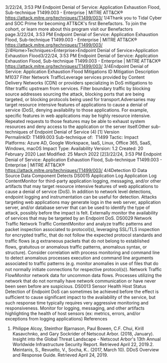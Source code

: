 3/22/24, 3:53 PM Endpoint Denial of Service: Application Exhaustion Flood, Sub-technique T1499.003 - Enterprise | MITRE ATT&CK®
https://attack.mitre.org/techniques/T1499/003/ 1/4Thank you to Tidal Cyber and SOC Prime for becoming ATT&CK's ﬁrst Benefactors. To join the cohort, or learn more about this program visit our
Benefactors page.3/22/24, 3:53 PM Endpoint Denial of Service: Application Exhaustion Flood, Sub-technique T1499.003 - Enterprise | MITRE ATT&CK®
https://attack.mitre.org/techniques/T1499/003/ 2/4Home>Techniques>Enterprise>Endpoint Denial of Service>Application Exhaustion Flood3/22/24, 3:53 PM Endpoint Denial of Service: Application Exhaustion Flood, Sub-technique T1499.003 - Enterprise | MITRE ATT&CK®
https://attack.mitre.org/techniques/T1499/003/ 3/4Endpoint Denial of Service: Application Exhaustion Flood
Mitigations
ID Mitigation Description
M1037 Filter
Network
TraﬃcLeverage services provided by Content Delivery Networks (CDN) or providers specializing in DoS mitigations
to ﬁlter traﬃc upstream from services. Filter boundary traﬃc by blocking source addresses sourcing the
attack, blocking ports that are being targeted, or blocking protocols being used for transport.Adversaries may target resource intensive features of applications to cause a denial of service (DoS), denying availability to those
applications. For example, speciﬁc features in web applications may be highly resource intensive. Repeated requests to those features may
be able to exhaust system resources and deny access to the application or the server itself.Other sub-techniques of Endpoint Denial of Service (4)
[1]
Version PermalinkID: T1499.003
Sub-technique of:  T1499
 
Tactic: Impact
 
Platforms: Azure AD, Google Workspace, IaaS, Linux, Oﬃce 365, SaaS, Windows, macOS
 
Impact Type: Availability
Version: 1.2
Created: 20 February 2020
Last Modiﬁed: 25 March 2022
[2]3/22/24, 3:53 PM Endpoint Denial of Service: Application Exhaustion Flood, Sub-technique T1499.003 - Enterprise | MITRE ATT&CK®
https://attack.mitre.org/techniques/T1499/003/ 4/4Detection
ID Data Source Data Component Detects
DS0015 Application Log Application
Log ContentMonitor for third-party application logging, messaging, and/or other artifacts that may
target resource intensive features of web applications to cause a denial of service (DoS).
In addition to network level detections, endpoint logging and instrumentation can be
useful for detection. Attacks targeting web applications may generate logs in the web
server, application server, and/or database server that can be used to identify the type of
attack, possibly before the impact is felt. Externally monitor the availability of services
that may be targeted by an Endpoint DoS.
DS0029 Network Traﬃc Network Traﬃc
ContentMonitor and analyze traﬃc patterns and packet inspection associated to protocol(s),
leveraging SSL/TLS inspection for encrypted traﬃc, that do not follow the expected
protocol standards and traﬃc ﬂows (e.g extraneous packets that do not belong to
established ﬂows, gratuitous or anomalous traﬃc patterns, anomalous syntax, or
structure). Consider correlation with process monitoring and command line to detect
anomalous processes execution and command line arguments associated to traﬃc
patterns (e.g. monitor anomalies in use of ﬁles that do not normally initiate connections
for respective protocol(s)).
Network Traﬃc
FlowMonitor network data for uncommon data ﬂows. Processes utilizing the network that do
not normally have network communication or have never been seen before are
suspicious.
DS0013 Sensor Health Host Status Detection of Endpoint DoS can sometimes be achieved before the effect is suﬃcient to
cause signiﬁcant impact to the availability of the service, but such response time
typically requires very aggressive monitoring and responsiveness. Monitor for logging,
messaging, and other artifacts highlighting the health of host sensors (ex: metrics,
errors, and/or exceptions from logging applications)
References
1. Philippe Alcoy, Steinthor Bjarnason, Paul Bowen, C.F. Chui,
Kirill Kasavchnko, and Gary Sockrider of Netscout Arbor.
(2018, January). Insight into the Global Threat Landscape -
Netscout Arbor's 13th Annual Worldwide Infrastructure
Security Report. Retrieved April 22, 2019.2. Meintanis, S., Revuelto, V., Socha, K.. (2017, March 10). DDoS
Overview and Response Guide. Retrieved April 24, 2019.